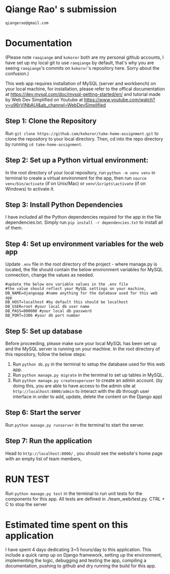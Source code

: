 # Qiange Rao' s submission
`qiangerao@gmail.com`

# Documentation
(Please note `raoqiange` and `kokoror` both are my personal github accounts, I have set up my local git to use `raoqiange` by default, that's why you are seeing `raoqiange`'s commits on `kokoror`'s repository here. Sorry about the confusion.)

This web app requires installation of MySQL (server and workbench) on your local machine, for installation, please refer to the offical documentation at https://dev.mysql.com/doc/mysql-getting-started/en/ 
and tutorial made by Web Dev Simplified on Youtube at https://www.youtube.com/watch?v=u96rVINbAUI&ab_channel=WebDevSimplified   

## Step 1: Clone the Repository
Run `git clone https://github.com/kokoror/take-home-assignment.git` to clone the repository to your local directory. Then, cd into the repo directory by running `cd take-home-assignment`.

## Step 2: Set up a Python virtual environment:
In the root directory of your local repository, run `python -m venv venv` in terminal to create a virtual environment for the app, then run `source venv/bin/activate` (if on Unix/Mac) or `venv\Scripts\activate` (if on Windows) to activate it.

## Step 3: Install Python Dependencies
I have included all the Python dependencies required for the app in the file dependencies.txt. Simply run `pip install -r dependencies.txt` to install all of them.

## Step 4: Set up environment variables for the web app
Update `.env` file in the root directory of the project - where manage.py is located, the file should contain the below environment variables for MySQL connection, change the values as needed.

```
#update the below env variable values in the .env file
#the value should reflect your MySQL settings on your machine, 
DB_NAME=djangoapp #name anything for the database used for this web app
DB_HOST=localhost #by default this should be localhost
DB_USER=root #your local db user name
DB_PASS=000000 #your local db password
DB_PORT=3306 #your db port number
```

## Step 5: Set up database
Before proceeding, please make sure your local MySQL has been set up and the MySQL server is running on your machine.
In the root directory of this repository, follow the below steps: 
1. Run `python db.py` in the terminal to setup the database used for this web app.
2. Run `python manage.py migrate` in the terminal to set up tables in MySQL.
3. Run `python manage.py createsuperuser` to create an admin account. (by doing this, you are able to have access to the admin site at `http://localhost:8000/admin` to interact with the db through user interface in order to add, update, delete the content on the Django app)

## Step 6: Start the server
Run `python manage.py runserver` in the terminal to start the server.

## Step 7: Run the application
Head to `http://localhost:8000/` , you should see the website's home page with an empty list of team members,


# RUN TEST
Run `python manage.py test` in the terminal to run unit tests for the components for this app. All tests are defined in ./team_web/test.py.
CTRL + C to stop the server

# Estimated time spent on this application
I have spent 4 days dedicating 3~5 hours/day to this application. This include a quick ramp up on Django framework, setting up the environment, implementing the logic, debugging and testing the app, compiling a documentation, pushing to github and dry running the build for this app. 





